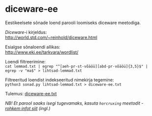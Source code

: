 # diceware-ee
Eestikeelsete sõnade loend parooli loomiseks diceware meetodiga.

*Diceware*-i kirjeldus:  
http://world.std.com/~reinhold/diceware.html

Esialgse sõnaloendi allikas:  
http://www.eki.ee/tarkvara/wordlist/

Loendi filtreerimine:  
`cat lemmad.txt | egrep "^[aeh-pr-st-võäöü][abd-pr-võäöü]{3,5}$" | egrep -v "ma$" > lihtsad-lemmad.txt`  

Filtreeritud loendist indekseeritud nimekirja tegemine:  
`python3 sonad.py lihtsad-lemmad.txt > diceware-ee.txt`

Tulemus: [diceware-ee.txt](https://github.com/barretobrock/diceware-ee/blob/master/diceware-ee.txt)

_NB! Et parool saaks isegi tugevamaks, kasuta `horcruxing` meetodit - [rohkem infot siit](https://kaizoku.dev/double-blind-passwords-aka-horcruxing) (ingl.)_